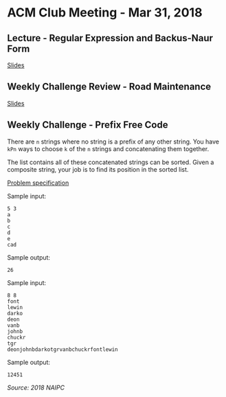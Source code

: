 ACM Club Meeting - Mar 31, 2018
===

Lecture - Regular Expression and Backus-Naur Form
---

[Slides](Regular-Expression-and-Backus-Naur-Form.pdf)

Weekly Challenge Review - Road Maintenance
---

[Slides](Road-Maintenance.pptx)

Weekly Challenge - Prefix Free Code
---

There are `n` strings where no string is a prefix of any other string. You have `kPn` ways to choose `k` of the `n` strings and concatenating them together.

The list contains all of these concatenated strings can be sorted. Given a composite string, your job is to find its position in the sorted list.

[Problem specification](https://open.kattis.com/problems/prefixfreecode)

Sample input:

```
5 3
a
b
c
d
e
cad
```

Sample output:

```
26
```

Sample input:

```
8 8
font
lewin
darko
deon
vanb
johnb
chuckr
tgr
deonjohnbdarkotgrvanbchuckrfontlewin
```

Sample output:

```
12451
```

*Source: 2018 NAIPC*
